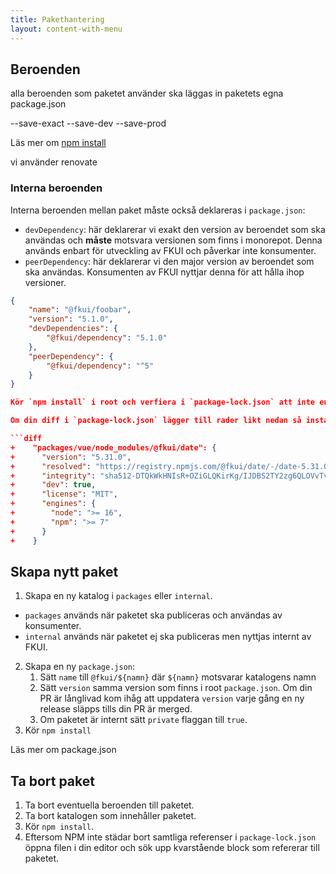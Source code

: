 ```yaml
---
title: Pakethantering
layout: content-with-menu
---
```


## Beroenden

alla beroenden som paketet använder ska läggas in paketets egna package.json

--save-exact
--save-dev
--save-prod

Läs mer om [npm install](https://docs.npmjs.com/cli/v8/commands/npm-install)

vi använder renovate

### Interna beroenden

Interna beroenden mellan paket måste också deklareras i `package.json`:

- `devDependency`: här deklarerar vi exakt den version av beroendet som ska användas och **måste** motsvara versionen som finns i monorepot. Denna används enbart för utveckling av FKUI och påverkar inte konsumenter.
- `peerDependency`: här deklarerar vi den major version av beroendet som ska användas. Konsumenten av FKUI nyttjar denna för att hålla ihop versioner.

````json
{
    "name": "@fkui/foobar",
    "version": "5.1.0",
    "devDependencies": {
        "@fkui/dependency": "5.1.0"
    },
    "peerDependency": {
        "@fkui/dependency": "^5"
    }
}

Kör `npm install` i root och verfiera i `package-lock.json` att inte en kopia installerats.

Om din diff i `package-lock.json` lägger till rader likt nedan så installeras en kopia, se till att versionen av ditt beroende matchar versionen som finns i monorepot.

```diff
+    "packages/vue/node_modules/@fkui/date": {
+      "version": "5.31.0",
+      "resolved": "https://registry.npmjs.com/@fkui/date/-/date-5.31.0.tgz",
+      "integrity": "sha512-DTQkWkHNIsR+OZiGLQKirKg/IJDBS2TY2zg6QLOVvTvwtgBFLsz2wlyyc9uMT09MVUUrRGnslThrZehhsd9TXg==",
+      "dev": true,
+      "license": "MIT",
+      "engines": {
+        "node": ">= 16",
+        "npm": ">= 7"
+      }
+    }
````

## Skapa nytt paket

1. Skapa en ny katalog i `packages` eller `internal`.

- `packages` används när paketet ska publiceras och användas av konsumenter.
- `internal` används när paketet ej ska publiceras men nyttjas internt av FKUI.

2. Skapa en ny `package.json`:
    1. Sätt `name` till `@fkui/${namn}` där `${namn}` motsvarar katalogens namn
    2. Sätt `version` samma version som finns i root `package.json`. Om din PR är långlivad kom ihåg att uppdatera `version` varje gång en ny release släpps tills din PR är merged.
    3. Om paketet är internt sätt `private` flaggan till `true`.
3. Kör `npm install`

Läs mer om package.json

## Ta bort paket

1. Ta bort eventuella beroenden till paketet.
2. Ta bort katalogen som innehåller paketet.
3. Kör `npm install`.
4. Eftersom NPM inte städar bort samtliga referenser i `package-lock.json` öppna filen i din editor och sök upp kvarstående block som refererar till paketet.
